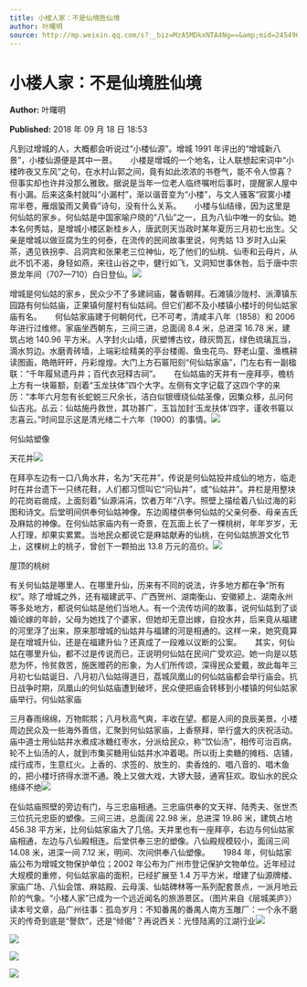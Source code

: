```yaml
---
title: 小楼人家：不是仙境胜仙境
author: 叶曙明
source: http://mp.weixin.qq.com/s?__biz=MzA5MDkxNTA4Ng==&amp;mid=2454907379&amp;idx=1&amp;sn=d6acab6c9f423c1ceadbeb51f840decd&amp;chksm=87a22192b0d5a884bb2d9577d108dff3356b95f8a248db99a2019ba0714d4b51dd6e34ed4817#rd
---
```


# 小楼人家：不是仙境胜仙境

**Author:** 叶曙明

**Published:** 2018 年 09 月 18 日 18:53

凡到过增城的人，大概都会听说过“小楼仙源”。增城 1991 年评出的“增城新八景”，小楼仙源便是其中一景。      小楼是增城的一个地名，让人联想起宋词中“小楼昨夜又东风”之句，在水村山郭之间，竟有如此浓浓的书卷气，能不令人惊喜？但事实却也许并没那么雅致。据说是当年一位老人临终嘱咐后事时，提醒家人屋中有小漏。后来这条村就叫“小漏村”，渐以谐音变为“小楼”，与文人骚客“寂寞小楼帘半卷，雁烟蛩雨又黄昏”诗句，没有什么关系。      小楼与仙结缘，因为这里是何仙姑的家乡。何仙姑是中国家喻户晓的“八仙”之一，且为八仙中唯一的女仙。她本名何秀姑，是增城小楼区新桂乡人，唐武则天当政时某年夏历三月初七出生。父亲是增城以做豆腐为生的何泰，在流传的民间故事里说，何秀姑 13 岁时入山采茶，遇见铁拐李、吕洞宾和张果老三位神仙，吃了他们的仙桃、仙枣和云母片，从此不饥不渴，身轻如燕，来往山谷之中，健行如飞，又洞知世事休咎。后于唐中宗景龙年间（707—710）白日登仙。![](https://mmbiz.qpic.cn/mmbiz_jpg/PJWG74pLsMYK9CEeicibMmqUCAAXwztoQaib64FSHxAicXkc2VRc9gaVT1fmJ0qsPf1QbNFFPrpTbUxWk9R0Fmpdlg/640?wx_fmt=jpeg)

增城是何仙姑的家乡，民众少不了多建祠庙，馨香朝拜。石滩镇沙陇村、派潭镇东园路有何仙姑庙，正果镇何屋村有仙姑祠。但它们都不及小楼镇小楼圩的何仙姑家庙有名。      何仙姑家庙建于何朝何代，已不可考，清咸丰八年（1858）和 2006 年进行过维修。家庙坐西朝东，三间三进，总面阔 8.4 米，总进深 16.78 米，建筑占地 140.96 平方米。人字封火山墙，灰塑博古纹，碌灰筒瓦，绿色琉璃瓦当，滴水剪边。水磨青砖墙，上端彩绘精美的亭台楼阁、鱼虫花鸟、野老山童、渔樵耕读图画，皓皓旰旰，丹彩煌煌。大门上方石匾阳刻“何仙姑家庙”，门左右有一副楹联：“千年履舃遗丹井；百代衣冠释古祠”。      在仙姑庙的天井有一座拜亭，檐枋上方有一块匾额，刻着“玉龙扶体”四个大字。左侧有文字记载了这四个字的来历：“本年六月忽有长蛇蜕三尺余长，洁白似银缠绕仙姑圣像，因集众移，乩问何仙吉兆。乩云：仙姑施丹救世，其功甚广，玉旨加封‘玉龙扶体’四字，谨收书匾以志喜云。”时间显示这是清光绪二十六年（1900）的事情。![](https://mmbiz.qpic.cn/mmbiz_jpg/PJWG74pLsMYK9CEeicibMmqUCAAXwztoQan6nFZ5GKmgt2icyowfG31aw0Rg4OmXcTJkExK0Z0eY2zJJXaicjrsvtw/640?wx_fmt=jpeg)

何仙姑塑像





天花井![](https://mmbiz.qpic.cn/mmbiz_jpg/PJWG74pLsMYK9CEeicibMmqUCAAXwztoQaic58ib3YA9EejPKoFb0nwJxiabPAMeib1VHibfBDicQ0PUy7uZx3smG9SfsA/640?wx_fmt=jpeg)

在拜亭左边有一口八角水井，名为“天花井”，传说是何仙姑投井成仙的地方，临走时在井台遗下一只绣花鞋，人们都习惯叫它“问仙井”，或“仙姑井”。井栏是用整块的花岗岩凿成，上面刻着“仙源涓涓，饮者万年”八字。照壁上描绘着八仙过海的彩图和诗文。后堂明间供奉何仙姑神像。东边阁楼供奉何仙姑的父亲何泰、母亲吉氏及麻姑的神像。在何仙姑家庙内有一奇景，在瓦面上长了一棵桃树，年年岁岁，无人打理，却果实累累。当地民众都说它是麻姑献寿的仙桃，在何仙姑旅游文化节上，这棵树上的桃子，曾创下一颗拍出 13.8 万元的高价。![](https://mmbiz.qpic.cn/mmbiz_jpg/PJWG74pLsMYK9CEeicibMmqUCAAXwztoQaZgjZJpibptltj7W5FlfmAiaNxxoia2qbCYicB9CCJrGKlJUpyp7I0Rz83g/640?wx_fmt=jpeg)

屋顶的桃树

有关何仙姑是哪里人、在哪里升仙，历来有不同的说法，许多地方都在争“所有权”。除了增城之外，还有福建武平、广西贺州、湖南衡山、安徽颍上、湖南永州等多处地方，都说何仙姑是他们当地人。有一个流传坊间的故事，说何仙姑到了谈婚论嫁的年龄，父母为她找了个婆家，但她却无意出嫁，自投水井，后来竟从福建的河里浮了出来，原来那增城的仙姑井与福建的河是相通的。这样一来，她究竟算是在增城升仙，还是在福建升仙？还真成了一段难以议断的公案。      其实，何仙姑在哪里升仙，都不过是传说而已，正说明何仙姑在民间广受欢迎。她一向是以慈悲为怀，怜贫救苦，施医赠药的形象，为人们所传颂，深得民众爱戴，故此每年三月初七仙姑诞日、八月初八仙姑得道日，荔城凤凰山的何仙姑庙都会举行庙会。抗日战争时期，凤凰山的何仙姑庙遭到破坏，民众便把庙会转移到小楼镇的何仙姑家庙举行。何仙姑家庙

三月春雨绵绵，万物熙熙；八月秋高气爽，丰收在望。都是人间的良辰美景。小楼周边民众及一些海外善信，汇聚到何仙姑家庙，上香祭拜，举行盛大的庆祝活动。庙中道士用仙姑井水煮成冰糖红枣水，分派给民众，称“饮仙汤”，相传可治百病。轮不上仙汤的人，就到市集买糖用仙姑井水冲着喝。所以街上卖糖的摊档、店铺，成行成市，生意红火。上香的、求签的、放生的、卖香烛的、唱八音的、唱木鱼的，把小楼圩挤得水泄不通。晚上又做大戏，大锣大鼓，通宵狂欢。取仙水的民众络绎不绝![](https://mmbiz.qpic.cn/mmbiz_jpg/PJWG74pLsMYK9CEeicibMmqUCAAXwztoQaAXbzTP7wYfxCpmk8QvUfialoKspPFQNcTEE7iasuQ5ZiaXYAmQmD7kic6A/640?wx_fmt=jpeg)

在仙姑庙照壁的旁边有门，与三忠庙相通。三忠庙供奉的文天祥、陆秀夫、张世杰三位抗元忠臣的塑像。三间三进，总面阔 22.98 米，总进深 19.86 米，建筑占地 456.38 平方米，比何仙姑家庙大了几倍。天井里也有一座拜亭，右边与何仙姑家庙相通，左边与八仙殿相连。后堂供奉三忠的塑像。八仙殿规模较小，面阔三间 14.08 米，进深一间 7.12 米，明间、次间供奉八仙塑像。      1984 年，何仙姑家庙公布为增城文物保护单位；2002 年公布为广州市登记保护文物单位。近年经过大规模的重修，何仙姑家庙的面积，已经扩展至 1.4 万平方米，增建了仙源牌楼、家庙广场、八仙会馆、麻姑殿、云母溪、仙姑碑林等一系列配套景点，一派月地云阶的气象。“小楼人家”已成为一个远近闻名的旅游景区。（图片来自《层城美庐》）读本号文章，品广州往事：孤岛岁月：不知番禺的番禺人南方玉雕厂：一个永不磨灭的传奇到底是“謦欬”，还是“倾偈”？再说西关：光怪陆离的江湖行业![](https://mmbiz.qpic.cn/mmbiz_jpg/PJWG74pLsMYK9CEeicibMmqUCAAXwztoQazRROA5oGNicRJUyZbwA6moVulQWWTfQibkCh1jicULWN9zIZwT91yiafDg/640?wx_fmt=jpeg)

![](https://mmbiz.qpic.cn/mmbiz_jpg/PJWG74pLsMYK9CEeicibMmqUCAAXwztoQaylbic7T5UIepGkBq5RWgWHogY7MRdfN0xDIicRO6xmbTlCICCgAdUczA/640?wx_fmt=jpeg)

![](https://mmbiz.qpic.cn/mmbiz_png/Ljib4So7yuWgDWBrx8WB0N6GMibyNtkt9QwgZfok2wvibXiaaWvp9VIh8ZbmFPPV7tZBiagO9wIlqOdc9ueHcM5SQyA/640?wx_fmt=png)

![](https://mmbiz.qpic.cn/mmbiz_jpg/PJWG74pLsMYK9CEeicibMmqUCAAXwztoQaD9YcZ3ialm1eAqJWEYdS2cGRnVKVHcicbyhtrot2vPyWicRehcb1aia1uQ/640?wx_fmt=jpeg)

